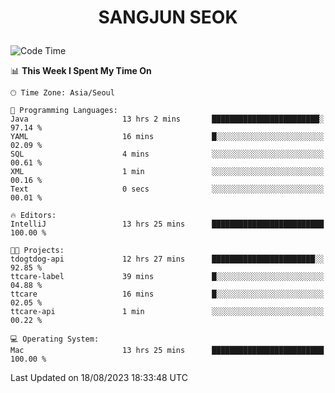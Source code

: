 <h1>
 <p align="center">
   SANGJUN SEOK
 </p>
</h1>

<!--START_SECTION:waka-->
![Code Time](http://img.shields.io/badge/Code%20Time-2%2C779%20hrs%2030%20mins-blue)

📊 **This Week I Spent My Time On** 

```text
🕑︎ Time Zone: Asia/Seoul

💬 Programming Languages: 
Java                     13 hrs 2 mins       ████████████████████████░   97.14 % 
YAML                     16 mins             █░░░░░░░░░░░░░░░░░░░░░░░░   02.09 % 
SQL                      4 mins              ░░░░░░░░░░░░░░░░░░░░░░░░░   00.61 % 
XML                      1 min               ░░░░░░░░░░░░░░░░░░░░░░░░░   00.16 % 
Text                     0 secs              ░░░░░░░░░░░░░░░░░░░░░░░░░   00.01 % 

🔥 Editors: 
IntelliJ                 13 hrs 25 mins      █████████████████████████   100.00 % 

🐱‍💻 Projects: 
tdogtdog-api             12 hrs 27 mins      ███████████████████████░░   92.85 % 
ttcare-label             39 mins             █░░░░░░░░░░░░░░░░░░░░░░░░   04.88 % 
ttcare                   16 mins             █░░░░░░░░░░░░░░░░░░░░░░░░   02.05 % 
ttcare-api               1 min               ░░░░░░░░░░░░░░░░░░░░░░░░░   00.22 % 

💻 Operating System: 
Mac                      13 hrs 25 mins      █████████████████████████   100.00 % 
```


 Last Updated on 18/08/2023 18:33:48 UTC
<!--END_SECTION:waka-->
